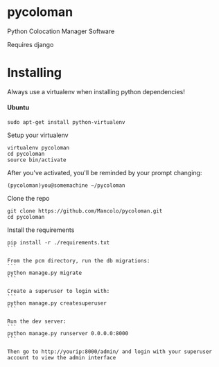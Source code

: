 # pycoloman
Python Colocation Manager Software

Requires django

Installing
==========

Always use a virtualenv when installing python dependencies!


#### Ubuntu

```
sudo apt-get install python-virtualenv
```

Setup your virtualenv

```
virtualenv pycoloman
cd pycoloman
source bin/activate
```

After you've activated, you'll be reminded by your prompt changing:
```
(pycoloman)you@somemachine ~/pycoloman
```

Clone the repo

```
git clone https://github.com/Mancolo/pycoloman.git
cd pycoloman
```


Install the requirements
````
pip install -r ./requirements.txt
```

From the pcm directory, run the db migrations:
```
python manage.py migrate
```

Create a superuser to login with:
```
python manage.py createsuperuser
```

Run the dev server:
```
python manage.py runserver 0.0.0.0:8000
```

Then go to http://yourip:8000/admin/ and login with your superuser account to view the admin interface
